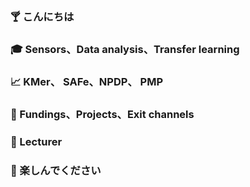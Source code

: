 ### :cocktail: こんにちは 
### :mortar_board: Sensors、Data analysis、Transfer learning
### :chart_with_upwards_trend: KMer、 SAFe、NPDP、 PMP 
### :dart: Fundings、Projects、Exit channels
### :crystal_ball: Lecturer 
### :beers: 楽しんでください
<!--
**hiwumeng/hiwumeng** is a ✨ _special_ ✨ repository because its `README.md` (this file) appears on your GitHub profile.

Here are some ideas to get you started:

- 🔭 I’m currently working on ...
- 🌱 I’m currently learning ...
- 👯 I’m looking to collaborate on ...
- 🤔 I’m looking for help with ...
- 💬 Ask me about ...
- 📫 How to reach me: ...
- 😄 Pronouns: ...
- ⚡ Fun fact: ...
-->
